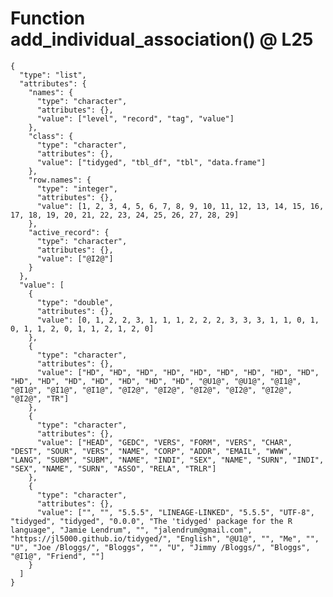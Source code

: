 # Function add_individual_association() @ L25

    {
      "type": "list",
      "attributes": {
        "names": {
          "type": "character",
          "attributes": {},
          "value": ["level", "record", "tag", "value"]
        },
        "class": {
          "type": "character",
          "attributes": {},
          "value": ["tidyged", "tbl_df", "tbl", "data.frame"]
        },
        "row.names": {
          "type": "integer",
          "attributes": {},
          "value": [1, 2, 3, 4, 5, 6, 7, 8, 9, 10, 11, 12, 13, 14, 15, 16, 17, 18, 19, 20, 21, 22, 23, 24, 25, 26, 27, 28, 29]
        },
        "active_record": {
          "type": "character",
          "attributes": {},
          "value": ["@I2@"]
        }
      },
      "value": [
        {
          "type": "double",
          "attributes": {},
          "value": [0, 1, 2, 2, 3, 1, 1, 1, 2, 2, 2, 3, 3, 3, 1, 1, 0, 1, 0, 1, 1, 2, 0, 1, 1, 2, 1, 2, 0]
        },
        {
          "type": "character",
          "attributes": {},
          "value": ["HD", "HD", "HD", "HD", "HD", "HD", "HD", "HD", "HD", "HD", "HD", "HD", "HD", "HD", "HD", "HD", "@U1@", "@U1@", "@I1@", "@I1@", "@I1@", "@I1@", "@I2@", "@I2@", "@I2@", "@I2@", "@I2@", "@I2@", "TR"]
        },
        {
          "type": "character",
          "attributes": {},
          "value": ["HEAD", "GEDC", "VERS", "FORM", "VERS", "CHAR", "DEST", "SOUR", "VERS", "NAME", "CORP", "ADDR", "EMAIL", "WWW", "LANG", "SUBM", "SUBM", "NAME", "INDI", "SEX", "NAME", "SURN", "INDI", "SEX", "NAME", "SURN", "ASSO", "RELA", "TRLR"]
        },
        {
          "type": "character",
          "attributes": {},
          "value": ["", "", "5.5.5", "LINEAGE-LINKED", "5.5.5", "UTF-8", "tidyged", "tidyged", "0.0.0", "The 'tidyged' package for the R language", "Jamie Lendrum", "", "jalendrum@gmail.com", "https://jl5000.github.io/tidyged/", "English", "@U1@", "", "Me", "", "U", "Joe /Bloggs/", "Bloggs", "", "U", "Jimmy /Bloggs/", "Bloggs", "@I1@", "Friend", ""]
        }
      ]
    }

